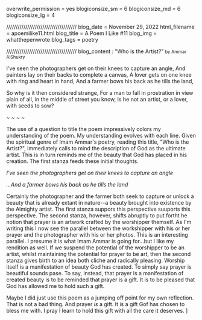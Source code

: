 overwrite_permission = yes
blogiconsize_sm = 6
blogiconsize_md = 6
blogiconsize_lg = 4

/////////////////////////////////////
blog_date = November 29, 2022
html_filename = apoemilike11.html
blog_title = A Poem I Like #11
blog_img = whatthepenwrote
blog_tags = poetry

/////////////////////////////////////
blog_content : 
"Who is the Artist?" <small>by Ammar AlShukry</small>

I've seen the photographers get on their knees to capture an angle,
And painters lay on their backs to complete a canvas,
A lover gets on one knee with ring and heart in hand,
And a farmer bows his back as he tills the land,

So why is it then considered strange,
For a man to fall in prostration in view plain
of all, in the middle of street you know,
Is he not an artist, or a lover, with seeds to sow?

~ ~ ~ ~

The use of a question to title the poem impressively colors my understanding of the poem. My understanding evolves with each line. Given the spiritual genre of Imam Ammar's poetry, reading this title, "Who is the Artist?", immediately calls to mind the description of God as the ultimate artist. This is in turn reminds me of the beauty that God has placed in his creation. The first stanza feeds these initial thoughts.

<em>I've seen the photographers get on their knees to capture an angle</em>

<em>...And a farmer bows his back as he tills the land</em>

Certainly the photographer and the farmer both seek to capture or unlock a beauty that is already extant in nature--a beauty brought into existence by the Almighty artist. The first stanza suppors this perspective suuports this perspective. The second stanza, however, shifts abruptly to put fortht he notion that prayer is an artwork crafted by the worshipper themself. As I'm writing this I now see  the parallel between the workshipper with his or her prayer and the photographer with his or her photos. This is an interesting parallel. I presume it is what Imam Ammar is going for...but I like my rendition as well. If we suspend the potential of the worshipper to be an artist, whilst maintaining the potential for prayer to be art, then the second stanza gives birth to an idea both cliche and radically pleasing: Worship itself is a manifestation of beauty God has created. To simply say prayer is beautiful sounds pase. To say, instead, that prayer is a manifestation of created beauty is to be reminded that prayer is a gift. It is to be pleased that God has allowed me to hold such a gift.

Maybe I did just use this poem as a jumping off point for my own reflection. That is not a bad thing. And prayer <em>is</em> a gift. It is a gift Gof has chosen to bless me with. I pray I learn to hold this gift with all the care it deserves.
]